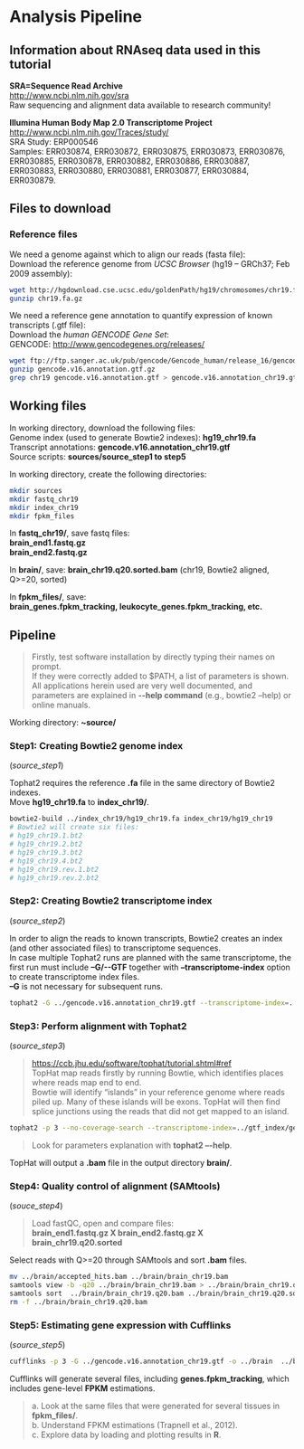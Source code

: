# Analysis Pipeline

## Information about RNAseq data used in this tutorial
**SRA=Sequence Read Archive**  
http://www.ncbi.nlm.nih.gov/sra  
Raw sequencing and alignment data available to research community!  

__Illumina Human Body Map 2.0 Transcriptome Project__    
http://www.ncbi.nlm.nih.gov/Traces/study/  
SRA Study: ERP000546  
Samples: ERR030874, ERR030872, ERR030875, ERR030873, ERR030876, ERR030885, ERR030878, ERR030882, ERR030886, ERR030887, ERR030883, ERR030880, ERR030881, ERR030877, ERR030884, ERR030879.  
  
## Files to download  
  
### Reference files  
We need a genome against which to align our reads (fasta file):  
Download the reference genome from _UCSC Browser_ (hg19 – GRCh37; Feb 2009 assembly):    
```bash
wget http://hgdownload.cse.ucsc.edu/goldenPath/hg19/chromosomes/chr19.fa.gz  
gunzip chr19.fa.gz  
```  
  
We need a reference gene annotation to quantify expression of known transcripts (.gtf file):  
Download the _human GENCODE Gene Set_:   
GENCODE: http://www.gencodegenes.org/releases/  
```bash
wget ftp://ftp.sanger.ac.uk/pub/gencode/Gencode_human/release_16/gencode.v16.annotation.gtf.gz  
gunzip gencode.v16.annotation.gtf.gz  
grep chr19 gencode.v16.annotation.gtf > gencode.v16.annotation_chr19.gtf  
```  
  
## Working files  
In working directory, download the following files:   
Genome index (used to generate Bowtie2 indexes): **hg19_chr19.fa**  
Transcript annotations: **gencode.v16.annotation_chr19.gtf**  
Source scripts: **sources/source_step1 to step5**  
  
In working directory, create the following directories:  
```bash  
mkdir sources  
mkdir fastq_chr19  
mkdir index_chr19  
mkdir fpkm_files  
```   
In **fastq_chr19/**, save fastq files:  
**brain_end1.fastq.gz**  
**brain_end2.fastq.gz**  

In **brain/**, save: 
**brain_chr19.q20.sorted.bam** (chr19, Bowtie2 aligned, Q>=20, sorted)   
  
In **fpkm_files/**, save:  
**brain_genes.fpkm_tracking, leukocyte_genes.fpkm_tracking, etc.**

## Pipeline  
  
>Firstly, test software installation by directly typing their names on prompt.   
If they were correctly added to $PATH, a list of parameters is shown.  
All applications herein used are very well documented, and parameters are explained in **--help command** (e.g., bowtie2 –help) or online manuals.  

Working directory: **~source/**  

### Step1: Creating Bowtie2 genome index 
(_source_step1_)  
  
Tophat2 requires the reference **.fa** file in the same directory of Bowtie2 indexes.  
Move **hg19_chr19.fa** to **index_chr19/**.  

```bash  
bowtie2-build ../index_chr19/hg19_chr19.fa index_chr19/hg19_chr19  
# Bowtie2 will create six files:  
# hg19_chr19.1.bt2  
# hg19_chr19.2.bt2  
# hg19_chr19.3.bt2  
# hg19_chr19.4.bt2  
# hg19_chr19.rev.1.bt2  
# hg19_chr19.rev.2.bt2  
```   

### Step2: Creating Bowtie2 transcriptome index   
(_source_step2_)  

In order to align the reads to known transcripts, Bowtie2 creates an index (and other associated files) to transcriptome sequences.  
In case multiple Tophat2 runs are planned with the same transcriptome, the first run must include **–G/--GTF** together with **–transcriptome-index** option to create transcriptome index files.  
**–G** is not necessary for subsequent runs.  
  
```bash
tophat2 -G ../gencode.v16.annotation_chr19.gtf --transcriptome-index=../gtf_index/gencode.v16.annotation_chr19 ../index_chr19/hg19_chr19  
```  

### Step3: Perform alignment with Tophat2  
(_source_step3_)  

>https://ccb.jhu.edu/software/tophat/tutorial.shtml#ref   
TopHat map reads firstly by running Bowtie, which identifies places where reads map end to end.  
Bowtie will identify “islands” in your reference genome where reads piled up. Many of these islands will be exons.
TopHat will then find splice junctions using the reads that did not get mapped to an island.  

```bash
tophat2 -p 3 --no-coverage-search --transcriptome-index=../gtf_index/gencode.v16.annotation_chr19 -o ../brain ../index_chr19/hg19_chr19 ../fastq_chr19/brain_end1.fastq.gz ../fastq_chr19/brain_end2.fastq.gz   
```  
> Look for parameters explanation with **tophat2 –-help**.   
  
TopHat will output a **.bam** file in the output directory **brain/**.  
  
### Step4: Quality control of alignment (SAMtools)   
(_souce_step4_)  

>Load fastQC, open and compare files:   
**brain_end1.fastq.gz X brain_end2.fastq.gz X brain_chr19.q20.sorted**  

Select reads with Q>=20 through SAMtools and sort **.bam** files.  
```bash  
mv ../brain/accepted_hits.bam ../brain/brain_chr19.bam  
samtools view -b -q20 ../brain/brain_chr19.bam > ../brain/brain_chr19.q20.bam  
samtools sort  ../brain/brain_chr19.q20.bam ../brain/brain_chr19.q20.sorted  
rm -f ../brain/brain_chr19.q20.bam  
```  
### Step5: Estimating gene expression with Cufflinks  
(_source_step5_)  

```bash  
cufflinks -p 3 -G ../gencode.v16.annotation_chr19.gtf -o ../brain  ../brain/brain_chr19.q20.sorted.bam   
```  

Cufflinks will generate several files, including **genes.fpkm_tracking**, which includes gene-level **FPKM** estimations.   
> a. Look at the same files that were generated for several tissues in **fpkm_files/**.  
> b. Understand FPKM estimations (Trapnell et al., 2012).  
> c. Explore data by loading and plotting results in **R**.  



